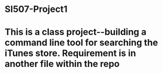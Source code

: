 # SI507-Project1

# This is a class project--building a command line tool for searching the iTunes store. Requirement is in another file within the repo
